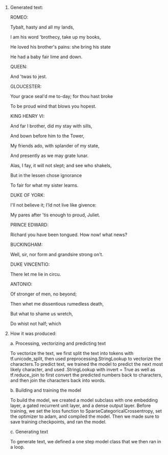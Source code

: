 1. Generated text:
   
   ROMEO:
   
   Tybalt, hasty and all my lands,
   
   I am his word 'brothecy, take up my books,
   
   He loved his brother's pains: she bring his state
   
   He had a baby fair lime and down.
   
   QUEEN:
   
   And 'twas to jest.

   GLOUCESTER:
   
   Your grace seal'd me to-day; for thou hast broke
   
   To be proud wind that blows you hopest.
   
   KING HENRY VI:
   
   And far I brother, did my stay with sills,
   
   And bown before him to the Tower,
   
   My friends ado, with splander of my state,
   
   And presently as we may grate lunar.
   
   Alas, I fay, it will not slept; and see who shakels,
   
   But in the lessen chose ignorance
   
   To fair for what my sister learns.
   
   DUKE OF YORK:
   
   I'll not believe it; I'ld not live like givence:
   
   My pares after 'tis enough to proud, Juliet.
   
   PRINCE EDWARD:
   
   Richard you have been tongued. How now! what news?
   
   BUCKINGHAM:
   
   Well, sir, nor form and grandsire strong on't.
   
   DUKE VINCENTIO:
   
   There let me lie in circu.
   
   ANTONIO:
   
   Of stronger of men, no beyond;
   
   Then whet me dissentious rumedless death,
   
   But what to shame us wretch,
   
   Do whist not half; which


2. How it was produced:
   
    a. Processing, vectorizing and predicting text
        
   To vectorize the text, we first split the text into tokens with tf.unicode_split, then used preprocessing.StringLookup
        to vectorize the characters.To predict text, we trained the model to predict the next most likely character, and used
        .StringLookup with invert = True as well as tf.reduce_join to first convert the predicted numbers back to characters, and 
        then join the characters back into words.
   
    b. Building and training the model
        
    To build the model, we created a model subclass with one embedding layer, a gated recurrent unit layer, and a dense output layer.
    Before training, we set the loss function to SparseCategoricalCrossentropy, set the optimizer to adam, and compiled the model.
    Then we made sure to save training checkpoints, and ran the model.
    
    c. Generating text
   
   To generate text, we defined a one step model class that we then ran in a loop.